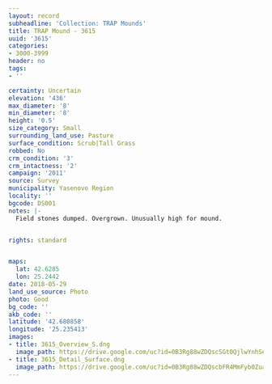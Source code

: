```yaml
---
layout: record
subheadline: 'Collection: TRAP Mounds'
title: TRAP Mound - 3615
uuid: '3615'
categories:
- 3000-3999
header: no
tags:
- ''

certainty: Uncertain
elevation: '436'
max_diameter: '8'
min_diameter: '8'
height: '0.5'
size_category: Small
surrounding_land_use: Pasture
surface_condition: Scrub|Tall Grass
robbed: No
crm_condition: '3'
crm_intactness: '2'
campaign: '2011'
source: Survey
municipality: Yasenovo Region
locality: ''
bgcode: DS001
notes: |-
  Field stones dumped. Overgrown. Unusually high for mound.


rights: standard


maps:
  lat: 42.6285
  lon: 25.2442
date: 2018-05-29
land_use_source: Photo
photo: Good
bg_code: ''
akb_code: ''
latitude: '42.680858'
longitude: '25.235413'
images:
- title: 3615_Overview_S.dng
  image_path: https://drive.google.com/uc?id=0B3Rg88wZDQscSGt0QjlwYnhSeUE
- title: 3615_Detail_Surface.dng
  image_path: https://drive.google.com/uc?id=0B3Rg88wZDQscbFR4MmFyb0Zuazg
---
```

